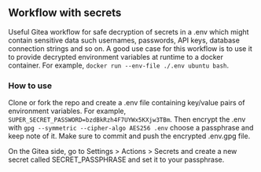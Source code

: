 ## Workflow with secrets

Useful Gitea workflow for safe decryption of secrets in a .env which might contain sensitive data such usernames,
passwords, API keys, database connection strings and so on. A good use case for this workflow is to use it to provide decrypted
environment variables at runtime to a docker container. For example, `docker run --env-file ./.env ubuntu bash`.

### How to use

Clone or fork the repo and create a .env file containing key/value pairs of environment variables. For
example, `SUPER_SECRET_PASSWORD=bzdBkRzh4F7UYWx5KXjw3TBm`. Then encrypt the .env with `gpg --symmetric --cipher-algo AES256 .env`
choose a passphrase and keep note of it. Make sure to commit and push the encrypted .env.gpg file.

On the Gitea side, go to Settings > Actions > Secrets and create a new secret called SECRET_PASSPHRASE and set it to your
passphrase.